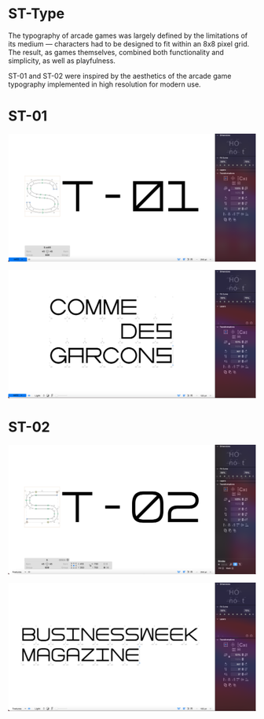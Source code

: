 # ST-Type

The typography of arcade games was largely defined by the limitations of its medium — characters had to be designed to fit within an 8x8 pixel grid. The result, as games themselves, combined both functionality and simplicity, as well as playfulness.

ST-01 and ST-02 were inspired by the aesthetics of the arcade game typography implemented in high resolution for modern use.

# ST-01

![ST-01](images/ST-01.png)

![ST-01 example](images/ST-01_example.png)

# ST-02

![ST-02](images/ST-02.png)

![ST-02 example](images/ST-02_example.png)
